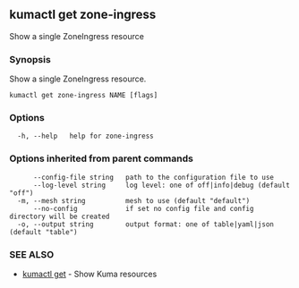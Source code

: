 ## kumactl get zone-ingress

Show a single ZoneIngress resource

### Synopsis

Show a single ZoneIngress resource.

```
kumactl get zone-ingress NAME [flags]
```

### Options

```
  -h, --help   help for zone-ingress
```

### Options inherited from parent commands

```
      --config-file string   path to the configuration file to use
      --log-level string     log level: one of off|info|debug (default "off")
  -m, --mesh string          mesh to use (default "default")
      --no-config            if set no config file and config directory will be created
  -o, --output string        output format: one of table|yaml|json (default "table")
```

### SEE ALSO

* [kumactl get](kumactl_get.md)	 - Show Kuma resources


